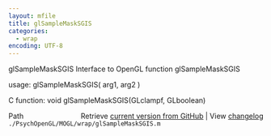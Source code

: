```yaml
---
layout: mfile
title: glSampleMaskSGIS
categories:
  - wrap
encoding: UTF-8
---
```


glSampleMaskSGIS  Interface to OpenGL function glSampleMaskSGIS

usage:  glSampleMaskSGIS\( arg1, arg2 \)

C function:  void glSampleMaskSGIS\(GLclampf, GLboolean\)


<div class="code_header" style="text-align:right;">
  <span style="float:left;">Path&nbsp;&nbsp;</span> <span class="counter">Retrieve <a href=
  "https://raw.github.com/Psychtoolbox-3/Psychtoolbox-3/beta/./PsychOpenGL/MOGL/wrap/glSampleMaskSGIS.m">current version from GitHub</a> | View <a href=
  "https://github.com/Psychtoolbox-3/Psychtoolbox-3/commits/beta/./PsychOpenGL/MOGL/wrap/glSampleMaskSGIS.m">changelog</a></span>
</div>
<div class="code">
  <code>./PsychOpenGL/MOGL/wrap/glSampleMaskSGIS.m</code>
</div>
